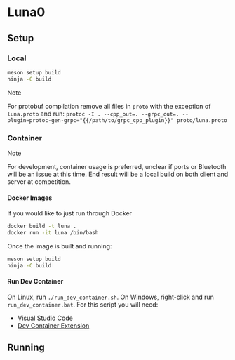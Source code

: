 # Luna0

## Setup

### Local

```bash
meson setup build
ninja -C build
```

> [!NOTE]
> For protobuf compilation remove all files in `proto` with the exception of `luna.proto` and run:
> `protoc -I . --cpp_out=. --grpc_out=. --plugin=protoc-gen-grpc="{{/path/to/grpc_cpp_plugin}}" proto/luna.proto`

### Container

> [!NOTE]
> For development, container usage is preferred, unclear if ports or Bluetooth will be an issue at this time.
> End result will be a local build on both client and server at competition.

#### Docker Images

If you would like to just run through Docker

```bash
docker build -t luna .
docker run -it luna /bin/bash
```

Once the image is built and running:

```bash
meson setup build
ninja -C build
```

#### Run Dev Container

On Linux, run `./run_dev_container.sh`. On Windows, right-click and run `run_dev_container.bat`. For this script you will need:

- Visual Studio Code
- [Dev Container Extension](https://marketplace.visualstudio.com/items?itemName=ms-vscode-remote.remote-containers)

## Running

<!-- TODO: idek bruh u got this tho -->
